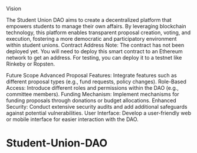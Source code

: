 Vision

The Student Union DAO aims to create a decentralized platform that empowers students to manage their own affairs. By leveraging blockchain technology, this platform enables transparent proposal creation, voting, and execution, fostering a more democratic and participatory environment within student unions.
Contract Address
Note: The contract has not been deployed yet. You will need to deploy this smart contract to an Ethereum network to get an address. For testing, you can deploy it to a testnet like Rinkeby or Ropsten.

Future Scope
Advanced Proposal Features: Integrate features such as different proposal types (e.g., fund requests, policy changes).
Role-Based Access: Introduce different roles and permissions within the DAO (e.g., committee members).
Funding Mechanism: Implement mechanisms for funding proposals through donations or budget allocations.
Enhanced Security: Conduct extensive security audits and add additional safeguards against potential vulnerabilities.
User Interface: Develop a user-friendly web or mobile interface for easier interaction with the DAO.
# Student-Union-DAO
